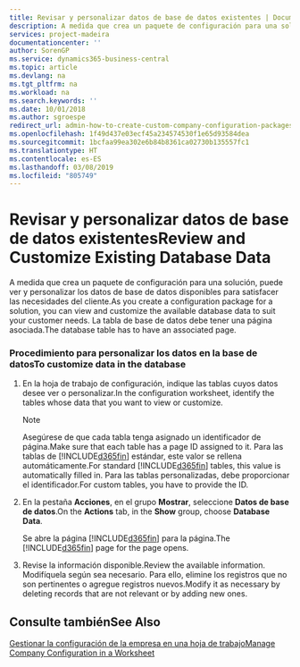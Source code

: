 ```yaml
---
title: Revisar y personalizar datos de base de datos existentes | Documentos de Microsoft
description: A medida que crea un paquete de configuración para una solución, puede ver y personalizar los datos de base de datos disponibles para satisfacer las necesidades del cliente. La tabla de base de datos debe tener una página asociada.
services: project-madeira
documentationcenter: ''
author: SorenGP
ms.service: dynamics365-business-central
ms.topic: article
ms.devlang: na
ms.tgt_pltfrm: na
ms.workload: na
ms.search.keywords: ''
ms.date: 10/01/2018
ms.author: sgroespe
redirect_url: admin-how-to-create-custom-company-configuration-packages
ms.openlocfilehash: 1f49d437e03ecf45a234574530f1e65d93584dea
ms.sourcegitcommit: 1bcfaa99ea302e6b84b8361ca02730b135557fc1
ms.translationtype: HT
ms.contentlocale: es-ES
ms.lasthandoff: 03/08/2019
ms.locfileid: "805749"
---
```

# <a name="review-and-customize-existing-database-data"></a><span data-ttu-id="51e92-104">Revisar y personalizar datos de base de datos existentes</span><span class="sxs-lookup"><span data-stu-id="51e92-104">Review and Customize Existing Database Data</span></span>
<span data-ttu-id="51e92-105">A medida que crea un paquete de configuración para una solución, puede ver y personalizar los datos de base de datos disponibles para satisfacer las necesidades del cliente.</span><span class="sxs-lookup"><span data-stu-id="51e92-105">As you create a configuration package for a solution, you can view and customize the available database data to suit your customer needs.</span></span> <span data-ttu-id="51e92-106">La tabla de base de datos debe tener una página asociada.</span><span class="sxs-lookup"><span data-stu-id="51e92-106">The database table has to have an associated page.</span></span>  

### <a name="to-customize-data-in-the-database"></a><span data-ttu-id="51e92-107">Procedimiento para personalizar los datos en la base de datos</span><span class="sxs-lookup"><span data-stu-id="51e92-107">To customize data in the database</span></span>  

1.  <span data-ttu-id="51e92-108">En la hoja de trabajo de configuración, indique las tablas cuyos datos desee ver o personalizar.</span><span class="sxs-lookup"><span data-stu-id="51e92-108">In the configuration worksheet, identify the tables whose data that you want to view or customize.</span></span>  

    > [!NOTE]  
    >  <span data-ttu-id="51e92-109">Asegúrese de que cada tabla tenga asignado un identificador de página.</span><span class="sxs-lookup"><span data-stu-id="51e92-109">Make sure that each table has a page ID assigned to it.</span></span> <span data-ttu-id="51e92-110">Para las tablas de [!INCLUDE[d365fin](includes/d365fin_md.md)] estándar, este valor se rellena automáticamente.</span><span class="sxs-lookup"><span data-stu-id="51e92-110">For standard [!INCLUDE[d365fin](includes/d365fin_md.md)] tables, this value is automatically filled in.</span></span> <span data-ttu-id="51e92-111">Para las tablas personalizadas, debe proporcionar el identificador.</span><span class="sxs-lookup"><span data-stu-id="51e92-111">For custom tables, you have to provide the ID.</span></span>  

2.  <span data-ttu-id="51e92-112">En la pestaña **Acciones**, en el grupo **Mostrar**, seleccione **Datos de base de datos**.</span><span class="sxs-lookup"><span data-stu-id="51e92-112">On the **Actions** tab, in the **Show** group, choose **Database Data**.</span></span>  

     <span data-ttu-id="51e92-113">Se abre la página [!INCLUDE[d365fin](includes/d365fin_md.md)] para la página.</span><span class="sxs-lookup"><span data-stu-id="51e92-113">The [!INCLUDE[d365fin](includes/d365fin_md.md)] page for the page opens.</span></span>  

3.  <span data-ttu-id="51e92-114">Revise la información disponible.</span><span class="sxs-lookup"><span data-stu-id="51e92-114">Review the available information.</span></span> <span data-ttu-id="51e92-115">Modifíquela según sea necesario. Para ello, elimine los registros que no son pertinentes o agregue registros nuevos.</span><span class="sxs-lookup"><span data-stu-id="51e92-115">Modify it as necessary by deleting records that are not relevant or by adding new ones.</span></span>  

## <a name="see-also"></a><span data-ttu-id="51e92-116">Consulte también</span><span class="sxs-lookup"><span data-stu-id="51e92-116">See Also</span></span>  
 [<span data-ttu-id="51e92-117">Gestionar la configuración de la empresa en una hoja de trabajo</span><span class="sxs-lookup"><span data-stu-id="51e92-117">Manage Company Configuration in a Worksheet</span></span>](admin-how-to-manage-company-configuration-in-a-worksheet.md)
